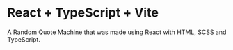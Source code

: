 # React + TypeScript + Vite

A Random Quote Machine that was made using React with HTML, SCSS and TypeScript.
